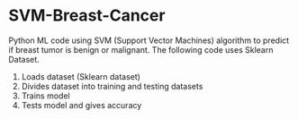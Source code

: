 # SVM-Breast-Cancer
Python ML code using SVM (Support Vector Machines) algorithm to predict if breast tumor is benign or malignant.
The following code uses Sklearn Dataset.
  1. Loads dataset (Sklearn dataset)
  2. Divides dataset into training and testing datasets
  3. Trains model
  4. Tests model and gives accuracy 


